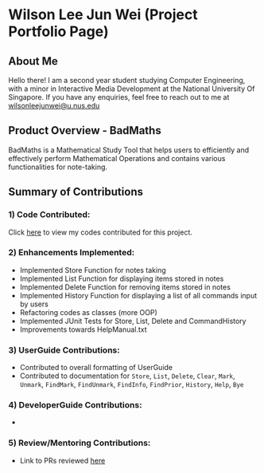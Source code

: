 # Wilson Lee Jun Wei (Project Portfolio Page)

## About Me
Hello there!
I am a second year student studying Computer Engineering, with a minor in Interactive Media Development at the National University Of Singapore.
If you have any enquiries, feel free to reach out to me at wilsonleejunwei@u.nus.edu 

## Product Overview - BadMaths
BadMaths is a Mathematical Study Tool that helps users to efficiently and effectively perform Mathematical Operations 
and contains various functionalities for note-taking.

## Summary of Contributions
### 1) Code Contributed:
Click [here](https://nus-cs2113-ay2223s2.github.io/tp-dashboard/?search=&sort=groupTitle&sortWithin=title&timeframe=commit&mergegroup=&groupSelect=groupByRepos&breakdown=true&checkedFileTypes=docs~functional-code~test-code~other&since=2023-02-17&tabOpen=true&tabType=zoom&zA=WilsonLee2000&zR=AY2223S2-CS2113-F10-2%2Ftp%5Bmaster%5D&zACS=147.97863924050634&zS=2023-02-17&zFS=&zU=2023-04-06&zMG=false&zFTF=commit&zFGS=groupByRepos&zFR=false)
to view my codes contributed for this project.

### 2) Enhancements Implemented:
* Implemented Store Function for notes taking
* Implemented List Function for displaying items stored in notes
* Implemented Delete Function for removing items stored in notes
* Implemented History Function for displaying a list of all commands input by users
* Refactoring codes as classes (more OOP)
* Implemented JUnit Tests for Store, List, Delete and CommandHistory
* Improvements towards HelpManual.txt

### 3) UserGuide Contributions:
* Contributed to overall formatting of UserGuide
* Contributed to documentation for `Store`, `List`, `Delete`, `Clear`, `Mark`, `Unmark`,
`FindMark`, `FindUnmark`, `FindInfo`, `FindPrior`, `History`, `Help`, `Bye`

### 4) DeveloperGuide Contributions:
*

### 5) Review/Mentoring Contributions:
* Link to PRs reviewed [here](https://github.com/AY2223S2-CS2113-F10-2/tp/pulls?q=is%3Apr+reviewed-by%3AWilsonLee2000)